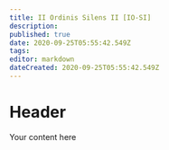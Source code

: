 ```yaml
---
title: II Ordinis Silens II [IO-SI]
description: 
published: true
date: 2020-09-25T05:55:42.549Z
tags: 
editor: markdown
dateCreated: 2020-09-25T05:55:42.549Z
---
```


# Header
Your content here